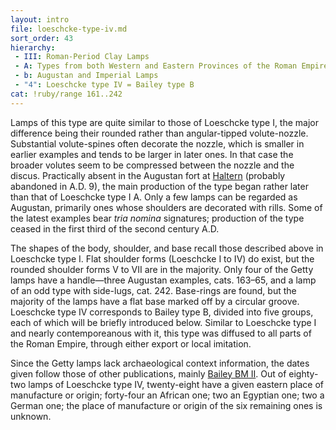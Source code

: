 ```yaml
---
layout: intro
file: loeschcke-type-iv.md
sort_order: 43
hierarchy:
 - III: Roman-Period Clay Lamps
 - A: Types from both Western and Eastern Provinces of the Roman Empire
 - b: Augustan and Imperial Lamps
 - "4": Loeschcke type IV = Bailey type B
cat: !ruby/range 161..242
---
```


Lamps of this type are quite similar to those of Loeschcke type I, the major difference being their rounded rather than angular-tipped volute-nozzle. Substantial volute-spines often decorate the nozzle, which is smaller in earlier examples and tends to be larger in later ones. In that case the broader volutes seem to be compressed between the nozzle and the discus. Practically absent in the Augustan fort at <a href='../../map/#loc_109029'>Haltern</a> (probably abandoned in A.D. 9), the main production of the type began rather later than that of Loeschcke type I A. Only a few lamps can be regarded as Augustan, primarily ones whose shoulders are decorated with rills. Some of the latest examples bear *tria nomina* signatures; production of the type ceased in the first third of the second century A.D.

The shapes of the body, shoulder, and base recall those described above in Loeschcke type I. Flat shoulder forms (Loeschcke I to IV) do exist, but the rounded shoulder forms V to VII are in the majority. Only four of the Getty lamps have a handle—three Augustan examples, cats. 163–65, and a lamp of an odd type with side-lugs, cat. 242. Base-rings are found, but the majority of the lamps have a flat base marked off by a circular groove. Loeschcke type IV corresponds to Bailey type B, divided into five groups, each of which will be briefly introduced below. Similar to Loeschcke type I and nearly contemporeanous with it, this type was diffused to all parts of the Roman Empire, through either export or local imitation.

Since the Getty lamps lack archaeological context information, the dates given follow those of other publications, mainly <a href='../../bibliography/#bailey-bm-ii'>Bailey BM II</a>. Out of eighty-two lamps of Loeschcke type IV, twenty-eight have a given eastern place of manufacture or origin; forty-four an African one; two an Egyptian one; two a German one; the place of manufacture or origin of the six remaining ones is unknown.
